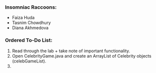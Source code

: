 ### Insomniac Raccoons:
* Faiza Huda
* Tasnim Chowdhury
* Diana Akhmedova

### Ordered To-Do List:
1. Read through the lab + take note of important functionality.
2. Open CelebrityGame.java and create an ArrayList of Celebrity objects (celebGameList).
3.
